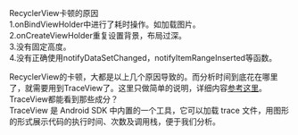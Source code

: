 RecyclerView卡顿的原因  
1.onBindViewHolder中进行了耗时操作。如加载图片。  
2.onCreateViewHolder重复设置背景，布局过深。  
3.没有固定高度。  
4.没有正确使用notifyDataSetChanged，notifyItemRangeInserted等函数。  

RecyclerView的卡顿，大都是以上几个原因导致的。而分析时间到底花在哪里了，就需要用到TraceView了。这里只做简单的说明，详细内容[参考这里](https://www.jianshu.com/p/7e9ca2c73c97)。  
TraceView都能看到那些成分？  
TraceView 是 Android SDK 中内置的一个工具，它可以加载 trace 文件，用图形的形式展示代码的执行时间、次数及调用栈，便于我们分析。  


